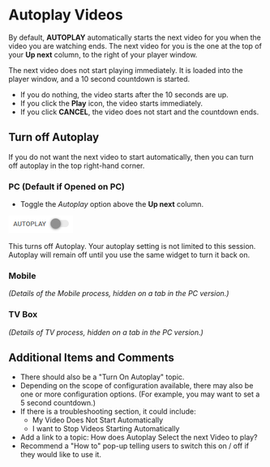 # Autoplay Videos

By default, **AUTOPLAY** automatically starts the next video for you when the video you are watching ends. The next video for you is the one at the top of your **Up next** column, to the right of your player window.  

The next video does not start playing immediately. It is loaded into the player window, and a 10 second countdown is started. 
* If you do nothing, the video starts after the 10 seconds are up. 
* If you click the **Play** icon, the video starts immediately. 
* If you click **CANCEL**, the video does not start and the countdown ends. 

## Turn off Autoplay

If you do not want the next video to start automatically, then you can turn off autoplay in the top right-hand corner. 

### PC (Default if Opened on PC)

* Toggle the *Autoplay* option above the **Up next** column.   

 ![Autoplay Toggle - Off](../images/autoplay.png)

This turns off Autoplay. Your autoplay setting is not limited to this session. Autoplay will remain off until you use the same widget to turn it back on. 

### Mobile

*(Details of the Mobile process, hidden on a tab in the PC version.)*

### TV Box 

*(Details of TV process, hidden on a tab in the PC version.)*

## Additional Items and Comments

* There should also be a "Turn On Autoplay" topic.
* Depending on the scope of configuration available, there may also be one or more configuration options. (For example, you may want to set a 5 second countdown.)
* If there is a troubleshooting section, it could include: 
  * My Video Does Not Start Automatically
  * I want to Stop Videos Starting Automatically
* Add a link to a topic: How does Autoplay Select the next Video to play?
* Recommend a "How to" pop-up telling users to switch this on / off if they would like to use it.  
